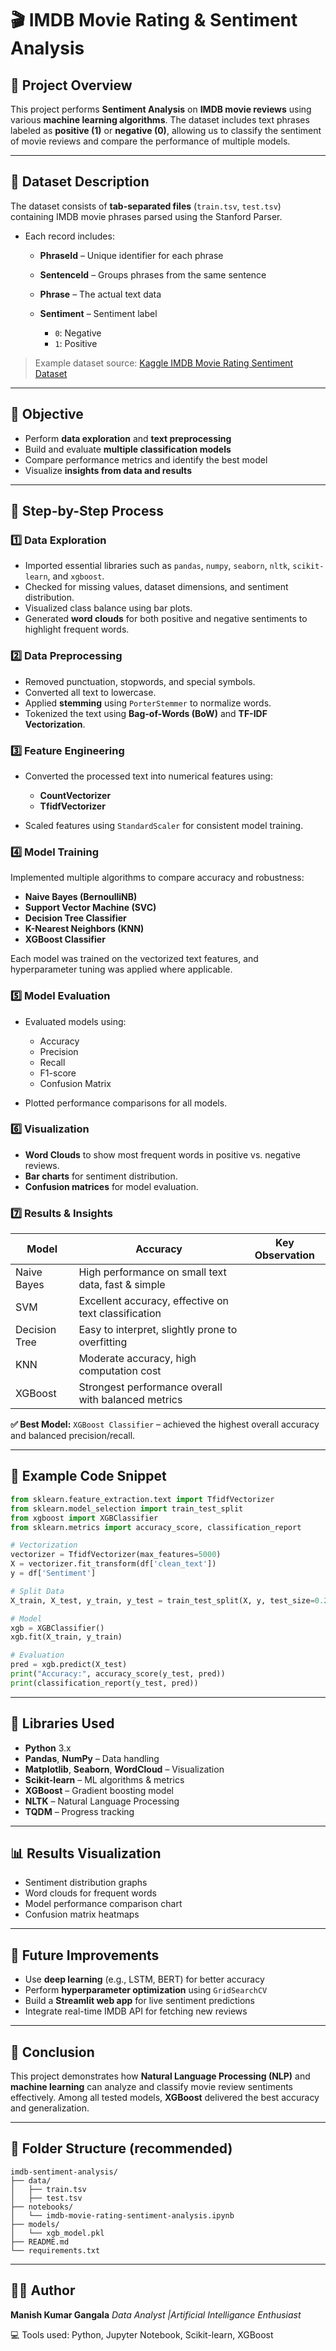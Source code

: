 # 🎬 IMDB Movie Rating & Sentiment Analysis

## 🧠 Project Overview

This project performs **Sentiment Analysis** on **IMDB movie reviews** using various **machine learning algorithms**.
The dataset includes text phrases labeled as **positive (1)** or **negative (0)**, allowing us to classify the sentiment of movie reviews and compare the performance of multiple models.

---

## 📂 Dataset Description

The dataset consists of **tab-separated files** (`train.tsv`, `test.tsv`) containing IMDB movie phrases parsed using the Stanford Parser.

* Each record includes:

  * **PhraseId** – Unique identifier for each phrase
  * **SentenceId** – Groups phrases from the same sentence
  * **Phrase** – The actual text data
  * **Sentiment** – Sentiment label

    * `0`: Negative
    * `1`: Positive

> Example dataset source: [Kaggle IMDB Movie Rating Sentiment Dataset](https://www.kaggle.com)

---

## 🎯 Objective

* Perform **data exploration** and **text preprocessing**
* Build and evaluate **multiple classification models**
* Compare performance metrics and identify the best model
* Visualize **insights from data and results**

---

## 🧩 Step-by-Step Process

### **1️⃣ Data Exploration**

* Imported essential libraries such as `pandas`, `numpy`, `seaborn`, `nltk`, `scikit-learn`, and `xgboost`.
* Checked for missing values, dataset dimensions, and sentiment distribution.
* Visualized class balance using bar plots.
* Generated **word clouds** for both positive and negative sentiments to highlight frequent words.

### **2️⃣ Data Preprocessing**

* Removed punctuation, stopwords, and special symbols.
* Converted all text to lowercase.
* Applied **stemming** using `PorterStemmer` to normalize words.
* Tokenized the text using **Bag-of-Words (BoW)** and **TF-IDF Vectorization**.

### **3️⃣ Feature Engineering**

* Converted the processed text into numerical features using:

  * **CountVectorizer**
  * **TfidfVectorizer**
* Scaled features using `StandardScaler` for consistent model training.

### **4️⃣ Model Training**

Implemented multiple algorithms to compare accuracy and robustness:

* **Naive Bayes (BernoulliNB)**
* **Support Vector Machine (SVC)**
* **Decision Tree Classifier**
* **K-Nearest Neighbors (KNN)**
* **XGBoost Classifier**

Each model was trained on the vectorized text features, and hyperparameter tuning was applied where applicable.

### **5️⃣ Model Evaluation**

* Evaluated models using:

  * Accuracy
  * Precision
  * Recall
  * F1-score
  * Confusion Matrix
* Plotted performance comparisons for all models.

### **6️⃣ Visualization**

* **Word Clouds** to show most frequent words in positive vs. negative reviews.
* **Bar charts** for sentiment distribution.
* **Confusion matrices** for model evaluation.

### **7️⃣ Results & Insights**

| Model         | Accuracy                                             | Key Observation |
| ------------- | ---------------------------------------------------- | --------------- |
| Naive Bayes   | High performance on small text data, fast & simple   |                 |
| SVM           | Excellent accuracy, effective on text classification |                 |
| Decision Tree | Easy to interpret, slightly prone to overfitting     |                 |
| KNN           | Moderate accuracy, high computation cost             |                 |
| XGBoost       | Strongest performance overall with balanced metrics  |                 |

**✅ Best Model:** `XGBoost Classifier` – achieved the highest overall accuracy and balanced precision/recall.

---

## 🧪 Example Code Snippet

```python
from sklearn.feature_extraction.text import TfidfVectorizer
from sklearn.model_selection import train_test_split
from xgboost import XGBClassifier
from sklearn.metrics import accuracy_score, classification_report

# Vectorization
vectorizer = TfidfVectorizer(max_features=5000)
X = vectorizer.fit_transform(df['clean_text'])
y = df['Sentiment']

# Split Data
X_train, X_test, y_train, y_test = train_test_split(X, y, test_size=0.2, random_state=42)

# Model
xgb = XGBClassifier()
xgb.fit(X_train, y_train)

# Evaluation
pred = xgb.predict(X_test)
print("Accuracy:", accuracy_score(y_test, pred))
print(classification_report(y_test, pred))
```

---

## 🧰 Libraries Used

* **Python** 3.x
* **Pandas**, **NumPy** – Data handling
* **Matplotlib**, **Seaborn**, **WordCloud** – Visualization
* **Scikit-learn** – ML algorithms & metrics
* **XGBoost** – Gradient boosting model
* **NLTK** – Natural Language Processing
* **TQDM** – Progress tracking

---

## 📊 Results Visualization

* Sentiment distribution graphs
* Word clouds for frequent words
* Model performance comparison chart
* Confusion matrix heatmaps

---

## 🚀 Future Improvements

* Use **deep learning** (e.g., LSTM, BERT) for better accuracy
* Perform **hyperparameter optimization** using `GridSearchCV`
* Build a **Streamlit web app** for live sentiment predictions
* Integrate real-time IMDB API for fetching new reviews

---

## 📝 Conclusion

This project demonstrates how **Natural Language Processing (NLP)** and **machine learning** can analyze and classify movie review sentiments effectively.
Among all tested models, **XGBoost** delivered the best accuracy and generalization.

---

## 📁 Folder Structure (recommended)

```
imdb-sentiment-analysis/
├── data/
│   ├── train.tsv
│   ├── test.tsv
├── notebooks/
│   └── imdb-movie-rating-sentiment-analysis.ipynb
├── models/
│   └── xgb_model.pkl
├── README.md
└── requirements.txt
```

---

## 👩‍💻 Author

**Manish Kumar Gangala**
*Data Analyst |Artificial Intelligance  Enthusiast*

💻 Tools used: Python, Jupyter Notebook, Scikit-learn, XGBoost
